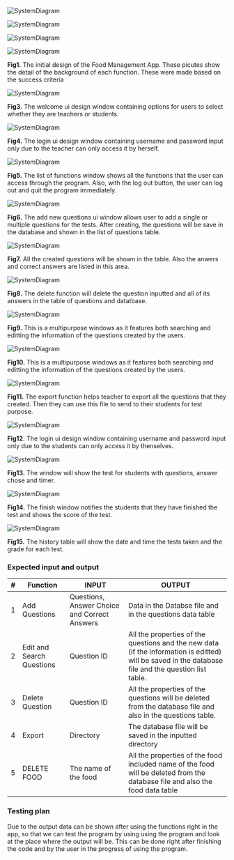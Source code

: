 ![SystemDiagram](teacher_app_1.jpg)

![SystemDiagram](teacher_app.jpg)

![SystemDiagram](student_app.jpg)

![SystemDiagram](student_app_1.jpg)

  **Fig1.** The initial design of the Food Management App. These picutes show the detail of the background of each function. These were made based on the success criteria
  
![SystemDiagram](Welcome.jpg)

  **Fig3.** The welcome ui design window containing options for users to select whether they are teachers or students.
  
  ![SystemDiagram](teacher_login.jpg)

  **Fig4.**  The login ui design window containing username and password input only due to the teacher can only access it by herself.
  
   ![SystemDiagram](teacher_listFunct.jpg)

  **Fig5.**  The list of functions window shows all the functions that the user can access through the program. Also, with the log out button, the user can log out and quit the program immediately.
  
  ![SystemDiagram](teacher_add.jpg)

  **Fig6.**  The add new questions ui window allows user to add a single or multiple questions for the tests. After creating, the questions will be save in the database and shown in the list of questions table.
  
  ![SystemDiagram](teacher_questionList.jpg)

  **Fig7.**  All the created questions will be shown in the table. Also the anwers and correct answers are listed in this area.
  
  ![SystemDiagram](teacher_delete.jpg)

  **Fig8.**  The delete function will delete the question inputted and all of its answers in the table of questions and datatbase.
  
  ![SystemDiagram](teacher_edit_search.jpg)

  **Fig9.** This is a multipurpose windows as it features both searching and editting the information of the questions created by the users.
  
  ![SystemDiagram](teacher_edit_search.jpg)

  **Fig10.** This is a multipurpose windows as it features both searching and editting the information of the questions created by the users.
  
  ![SystemDiagram](teacher_export.jpg)

  **Fig11.** The export function helps teacher to export all the questions that they created. Then they can use this file to send to their students for test purpose.
  
  ![SystemDiagram](student_login.jpg)

  **Fig12.**  The login ui design window containing username and password input only due to the students can only access it by thenselves.
  
  ![SystemDiagram](student_test.jpg)

  **Fig13.** The window will show the test for students with questions, answer chose and timer.
  
  ![SystemDiagram](student_finish.jpg)

  **Fig14.**  The finish window notifies the students that they have finished the test and shows the score of the test.
  
  ![SystemDiagram](student_history.jpg)

  **Fig15.**  The history table will show the date and time the tests taken and the grade for each test.
  
  ### Expected input and output
  
  #|Function|INPUT|OUTPUT
---|---|---|---
1| Add Questions | Questions, Answer Choice and Correct Answers|Data in the Databse file and in the questions data table
2| Edit and Search Questions | Question ID | All the properties of the questions and the new data (if the information is editted) will be saved in the database file and the question list table.
3| Delete Question | Question ID | All the properties of the questions will be deleted from the database file and also in the questions table.
4| Export | Directory | The database file will be saved in the inputted directory
5| DELETE FOOD | The name of the food | All the properties of the food included name of the food will be deleted from the database file and also the food data table

  ### Testing plan
  
  Due to the output data can be shown after using the functions right in the app, so that we can test the program by using using the program and look at the place where the output will be. This can be done right after finishing the code and by the user in the progress of using the program.
  
  
  
  
  
  
  
  
  
  
  
  
  
  
